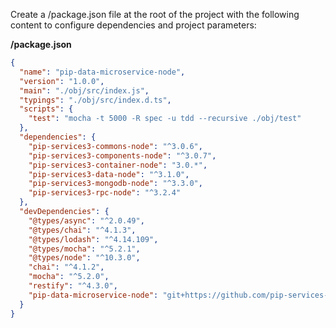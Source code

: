 Create a /package.json file at the root of the project with the following content to configure dependencies and project parameters:

**/package.json**

```json
{
  "name": "pip-data-microservice-node",
  "version": "1.0.0",
  "main": "./obj/src/index.js",
  "typings": "./obj/src/index.d.ts",
  "scripts": {
    "test": "mocha -t 5000 -R spec -u tdd --recursive ./obj/test"
  },
  "dependencies": {
    "pip-services3-commons-node": "^3.0.6",
    "pip-services3-components-node": "^3.0.7",
    "pip-services3-container-node": "3.0.*",
    "pip-services3-data-node": "^3.1.0",
    "pip-services3-mongodb-node": "^3.3.0",
    "pip-services3-rpc-node": "^3.2.4"
  },
  "devDependencies": {
    "@types/async": "^2.0.49",
    "@types/chai": "^4.1.3",
    "@types/lodash": "^4.14.109",
    "@types/mocha": "^5.2.1",
    "@types/node": "^10.3.0",
    "chai": "^4.1.2",
    "mocha": "^5.2.0",
    "restify": "^4.3.0",
    "pip-data-microservice-node": "git+https://github.com/pip-services-samples/pip-services-beacons-node.git"
  }
}

```

